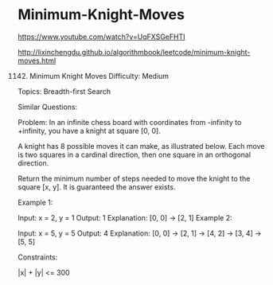 # Minimum-Knight-Moves

https://www.youtube.com/watch?v=UqFXSGeFHTI


http://lixinchengdu.github.io/algorithmbook/leetcode/minimum-knight-moves.html


1142. Minimum Knight Moves
Difficulty: Medium

Topics: Breadth-first Search

Similar Questions:

Problem:
In an infinite chess board with coordinates from -infinity to +infinity, you have a knight at square [0, 0].

A knight has 8 possible moves it can make, as illustrated below. Each move is two squares in a cardinal direction, then one square in an orthogonal direction.



Return the minimum number of steps needed to move the knight to the square [x, y].  It is guaranteed the answer exists.

 

Example 1:

Input: x = 2, y = 1
Output: 1
Explanation: [0, 0] → [2, 1]
Example 2:

Input: x = 5, y = 5
Output: 4
Explanation: [0, 0] → [2, 1] → [4, 2] → [3, 4] → [5, 5]
 

Constraints:

|x| + |y| <= 300
